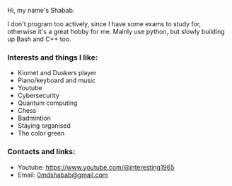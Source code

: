 Hi, my name's Shabab.

I don't program too actively, since I have some exams to study for, otherwise it's a great hobby for me. Mainly use python, but slowly building up Bash and C++ too.

### Interests and things I like:

- Kiomet and Duskers player
- Piano/keyboard and music
- Youtube
- Cybersecurity
- Quantum computing
- Chess
- Badmintion
- Staying organised
- The color green

### Contacts and links:

- Youtube: https://www.youtube.com/@interesting1965
- Email: 0mdshabab@gmail.com
